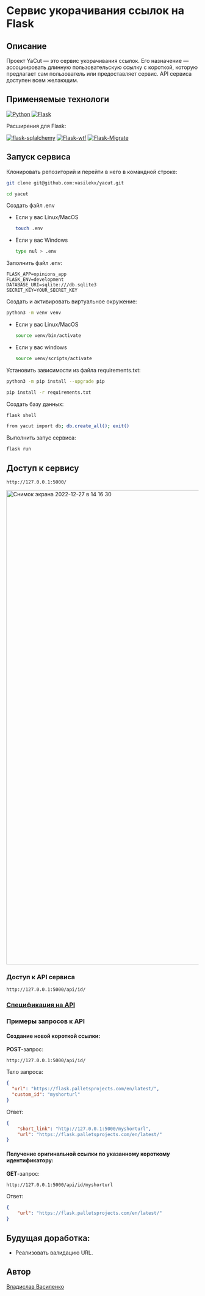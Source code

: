 # Сервис укорачивания ссылок на Flask

## Описание

Проект YaCut — это сервис укорачивания ссылок. Его назначение — ассоциировать длинную пользовательскую ссылку с короткой, которую предлагает сам пользователь или предоставляет сервис. API сервиса доступен всем желающим.

## Применяемые технологи

[![Python](https://img.shields.io/badge/Python-3.8-blue?style=flat-square&logo=Python&logoColor=3776AB&labelColor=d0d0d0)](https://www.python.org/)
[![Flask](https://img.shields.io/badge/Flask-2.0.2-blue?style=flat-square&logo=Flask&logoColor=3776AB&labelColor=d0d0d0)](https://flask.palletsprojects.com/en/latest/)

Расширения для Flask:

[![flask-sqlalchemy](https://img.shields.io/badge/Flask_SQLAlchemy-2.5.1-blue?style=flat-square&logoColor=3776AB&labelColor=d0d0d0)](https://flask-sqlalchemy.palletsprojects.com/en/2.x/)
[![Flask-wtf](https://img.shields.io/badge/Flask_WTF-1.0.0-blue?style=flat-square&logoColor=3776AB&labelColor=d0d0d0)](https://flask-wtf.readthedocs.io/en/latest/)
[![Flask-Migrate](https://img.shields.io/badge/Flask_Migrate-3.1.0-blue?style=flat-square&logoColor=3776AB&labelColor=d0d0d0)](https://flask-migrate.readthedocs.io/en/latest/index.html)

## Запуск сервиса

Клонировать репозиторий и перейти в него в командной строке:

```bash
git clone git@github.com:vasilekx/yacut.git
```

```bash
cd yacut
```

Создать файл .env

* Если у вас Linux/MacOS
    ```bash
    touch .env
    ```

* Если у вас Windows

    ```bash
    type nul > .env
    ```

Заполнить файл .env:

```
FLASK_APP=opinions_app
FLASK_ENV=development
DATABASE_URI=sqlite:///db.sqlite3
SECRET_KEY=YOUR_SECRET_KEY
```

Cоздать и активировать виртуальное окружение:

```bash
python3 -m venv venv
```

* Если у вас Linux/MacOS

    ```bash
    source venv/bin/activate
    ```

* Если у вас windows

    ```bash
    source venv/scripts/activate
    ```

Установить зависимости из файла requirements.txt:

```bash
python3 -m pip install --upgrade pip
```

```bash
pip install -r requirements.txt
```

Создать базу данных:
```bash
flask shell
```

```bash
from yacut import db; db.create_all(); exit()
```

Выполнить запус сервиса:

```bash
flask run
```

## Доступ к сервису
```http
http://127.0.0.1:5000/
```
<img width="1243" alt="Снимок экрана 2022-12-27 в 14 16 30" src="https://user-images.githubusercontent.com/11489198/209658961-01755882-52f7-4681-a6e6-d1c9dc280f17.png">


### Доступ к API сервиса
```http
http://127.0.0.1:5000/api/id/
```

### [Спецификация на API](openapi.yml)

### Примеры запросов к API

#### Создание новой короткой ссылки:

**POST**-запрос:

```http
http://127.0.0.1:5000/api/id/
```

Тело запроса:

```json
{
  "url": "https://flask.palletsprojects.com/en/latest/",
  "custom_id": "myshorturl"
}
```

Ответ:

```json
{
    "short_link": "http://127.0.0.1:5000/myshorturl",
    "url": "https://flask.palletsprojects.com/en/latest/"
}
```

#### Получение оригинальной ссылки по указанному короткому идентификатору:

**GET**-запрос:

```http
http://127.0.0.1:5000/api/id/myshorturl
```

Ответ:

```json
{
    "url": "https://flask.palletsprojects.com/en/latest/"
}
```

## Будущая доработка:
 * Реализовать валидацию URL.

## Автор
[Владислав Василенко](https://github.com/vasilekx)
